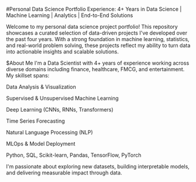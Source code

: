 #Personal Data Science Portfolio
Experience: 4+ Years in Data Science | Machine Learning | Analytics | End-to-End Solutions

Welcome to my personal data science project portfolio! This repository showcases a curated selection of data-driven projects I've developed over the past four years. With a strong foundation in machine learning, statistics, and real-world problem solving, these projects reflect my ability to turn data into actionable insights and scalable solutions.

$About Me
I'm a Data Scientist with 4+ years of experience working across diverse domains including finance, healthcare, FMCG, and entertainment. My skillset spans:

Data Analysis & Visualization

Supervised & Unsupervised Machine Learning

Deep Learning (CNNs, RNNs, Transformers)

Time Series Forecasting

Natural Language Processing (NLP)

MLOps & Model Deployment

Python, SQL, Scikit-learn, Pandas, TensorFlow, PyTorch

I'm passionate about exploring new datasets, building interpretable models, and delivering measurable impact through data.
